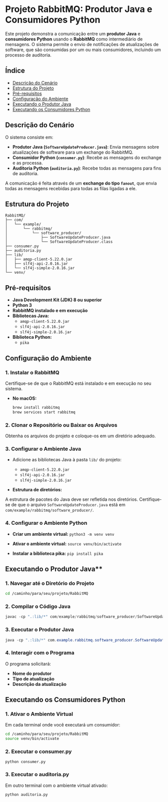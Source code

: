 # Projeto RabbitMQ: Produtor Java e Consumidores Python

Este projeto demonstra a comunicação entre um **produtor Java** e **consumidores Python** usando o **RabbitMQ** como intermediário de mensagens. O sistema permite o envio de notificações de atualizações de software, que são consumidas por um ou mais consumidores, incluindo um processo de auditoria.

## Índice

- [Descrição do Cenário](#descrição-do-cenário)
- [Estrutura do Projeto](#estrutura-do-projeto)
- [Pré-requisitos](#pré-requisitos)
- [Configuração do Ambiente](#configuração-do-ambiente)
- [Executando o Produtor Java](#executando-o-produtor-java)
- [Executando os Consumidores Python](#executando-os-consumidores-python)

## Descrição do Cenário

O sistema consiste em:

- **Produtor Java (`SoftwareUpdateProducer.java`)**: Envia mensagens sobre atualizações de software para um exchange do RabbitMQ.
- **Consumidor Python (`consumer.py`)**: Recebe as mensagens do exchange e as processa.
- **Auditoria Python (`auditoria.py`)**: Recebe todas as mensagens para fins de auditoria.

A comunicação é feita através de um **exchange do tipo `fanout`**, que envia todas as mensagens recebidas para todas as filas ligadas a ele.

## Estrutura do Projeto
```plaintext
RabbitMQ/
├── com/
│   └── example/
│       └── rabbitmq/
│           └── software_producer/
│               ├── SoftwareUpdateProducer.java
│               └── SoftwareUpdateProducer.class
├── consumer.py
├── auditoria.py
├── lib/
│   ├── amqp-client-5.22.0.jar
│   ├── slf4j-api-2.0.16.jar
│   └── slf4j-simple-2.0.16.jar
└── venv/
```

## Pré-requisitos

- **Java Development Kit (JDK) 8 ou superior**
- **Python 3**
- **RabbitMQ instalado e em execução**
- **Bibliotecas Java:**
  - `amqp-client-5.22.0.jar`
  - `slf4j-api-2.0.16.jar`
  - `slf4j-simple-2.0.16.jar`
- **Biblioteca Python:**
  - `pika`

## Configuração do Ambiente

### 1. Instalar o RabbitMQ

Certifique-se de que o RabbitMQ está instalado e em execução no seu sistema.

- **No macOS:**

  ```bash
  brew install rabbitmq
  brew services start rabbitmq
  ```
  
### 2. Clonar o Repositório ou Baixar os Arquivos

Obtenha os arquivos do projeto e coloque-os em um diretório adequado.

### 3. Configurar o Ambiente Java
- Adicione as bibliotecas Java à pasta `lib/` do projeto:
  - `amqp-client-5.22.0.jar`
  - `slf4j-api-2.0.16.jar`
  - `slf4j-simple-2.0.16.jar`

- **Estrutura de diretórios:**

A estrutura de pacotes do Java deve ser refletida nos diretórios. Certifique-se de que o arquivo `SoftwareUpdateProducer.java` está em `com/example/rabbitmq/software_producer/`.

### 4. Configurar o Ambiente Python
- **Criar um ambiente virtual:**
  ```python3 -m venv venv```
  
- **Ativar o ambiente virtual:**
  ```source venv/bin/activate```

- **Instalar a biblioteca pika:**
  ```pip install pika```
  
  
## Executando o Produtor Java**
### 1. Navegar até o Diretório do Projeto
  
  ```bash
  cd /caminho/para/seu/projeto/RabbitMQ
  ```

### 2. Compilar o Código Java
  ```java
  javac -cp ".:lib/*" com/example/rabbitmq/software_producer/SoftwareUpdateProducer.java
```

### 3. Executar o Produtor Java
  ```java
  java -cp ".:lib/*" com.example.rabbitmq.software_producer.SoftwareUpdateProducer
```

### 4. Interagir com o Programa
O programa solicitará:

- **Nome do produtor**
- **Tipo de atualização** 
- **Descrição da atualização**

## Executando os Consumidores Python
### 1. Ativar o Ambiente Virtual
Em cada terminal onde você executará um consumidor:
  
  ```bash
  cd /caminho/para/seu/projeto/RabbitMQ
  source venv/bin/activate
```

### 2. Executar o consumer.py
```python consumer.py```

### 3. Executar o auditoria.py
Em outro terminal com o ambiente virtual ativado:

```python auditoria.py```